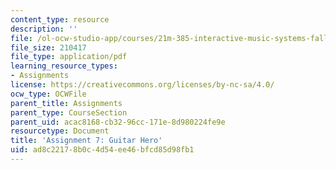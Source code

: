 ```yaml
---
content_type: resource
description: ''
file: /ol-ocw-studio-app/courses/21m-385-interactive-music-systems-fall-2016/ad8c22178b0c4d54ee46bfcd85d98fb1_MIT21M_385F16_pset7.pdf
file_size: 210417
file_type: application/pdf
learning_resource_types:
- Assignments
license: https://creativecommons.org/licenses/by-nc-sa/4.0/
ocw_type: OCWFile
parent_title: Assignments
parent_type: CourseSection
parent_uid: acac8168-cb32-96cc-171e-8d980224fe9e
resourcetype: Document
title: 'Assignment 7: Guitar Hero'
uid: ad8c2217-8b0c-4d54-ee46-bfcd85d98fb1
---
```

